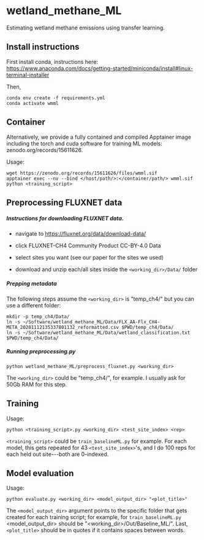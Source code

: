 # wetland_methane_ML
Estimating wetland methane emissions using transfer learning.




## Install instructions
First install conda, instructions here: https://www.anaconda.com/docs/getting-started/miniconda/install#linux-terminal-installer

Then,
```
conda env create -f requirements.yml
conda activate wmml
```

## Container
Alternatively, we provide a fully contained and compiled Apptainer image including the torch and cuda software for training ML models: zenodo.org/records/15611626.

Usage:
```
wget https://zenodo.org/records/15611626/files/wmml.sif
apptainer exec --nv --bind </host/path/>:</container/path/> wmml.sif python <training_script>
```






## Preprocessing FLUXNET data

##### Instructions for downloading FLUXNET data.
- navigate to https://fluxnet.org/data/download-data/

- click FLUXNET-CH4 Community Product CC-BY-4.0 Data

- select sites you want (see our paper for the sites we used)

- download and unzip each/all sites inside the `<working_dir>/Data/` folder


##### Prepping metadata
The following steps assume the `<working_dir>` is "temp_ch4/" but you can use a different folder:
```
mkdir -p temp_ch4/Data/
ln -s ~/Software/wetland_methane_ML/Data/FLX_AA-Flx_CH4-META_20201112135337801132_reformatted.csv $PWD/temp_ch4/Data/
ln -s ~/Software/wetland_methane_ML/Data/wetland_classification.txt $PWD/temp_ch4/Data/
```

##### Running preprocessing.py
```
python wetland_methane_ML/preprocess_fluxnet.py <working_dir>
```

The `<working_dir>` could be "temp_ch4/", for example.
I usually ask for 50Gb RAM for this step.










## Training
Usage:
```
python <training_script>.py <working_dir> <test_site_index> <rep>
```

`<training_script>` could be `train_baselineML.py` for example.
For each model, this gets repeated for 43 `<test_site_index>`'s, and I do 100 reps for each held out site---both are 0-indexed.




## Model evaluation
Usage:
```
python evaluate.py <working_dir> <model_output_dir> "<plot_title>"
```

The `<model_output_dir>` argument points to the specific folder that gets created for each training script; for example, for `train_baselineML.py` <model_output_dir> should be "<working_dir>/Out/Baseline_ML/".
Last, `<plot_title>` should be in quotes if it contains spaces between words.
